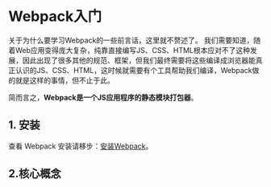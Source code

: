 # Webpack入门

关于为什么要学习Webpack的一些前言话，这里就不赘述了。
我们需要知道，随着Web应用变得庞大复杂，纯靠直接编写JS、CSS、HTML根本应对不了这种发展，因此出现了很多其他的规范、框架，但我们最终需要将这些编译成浏览器能真正认识的JS、CSS、HTML，这时候就需要有个工具帮助我们编译，Webpack做的就是这样的事情，但不止于此。

简而言之，**Webpack是一个JS应用程序的静态模块打包器**。

## 1. 安装

查看 Webpack 安装请移步：[安装Webpack](https://blog.csdn.net/Mirror_r/article/details/90670892)。

## 2.核心概念









